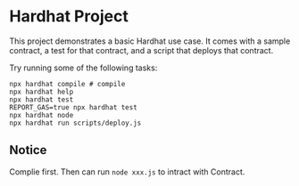 # Hardhat Project

This project demonstrates a basic Hardhat use case. It comes with a sample contract, a test for that contract, and a script that deploys that contract.

Try running some of the following tasks:

```shell
npx hardhat compile # compile
npx hardhat help
npx hardhat test
REPORT_GAS=true npx hardhat test
npx hardhat node
npx hardhat run scripts/deploy.js
```

## Notice
Complie first. Then can run `node xxx.js` to intract with Contract.